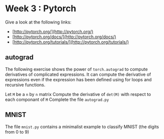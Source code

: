 # Week 3 : Pytorch

Give a look at the following links:
- [http://pytorch.org/](http://pytorch.org/)
- [http://pytorch.org/docs/](http://pytorch.org/docs/)
- [http://pytorch.org/tutorials/](http://pytorch.org/tutorials/)

## autograd

The following exercise shows the power of `torch.autograd` to compute derivatives of complicated expressions.
It can compute the derivative of expressions even if the expression has been defined using for loops and recursive functions.

Let `M` be a `n` by `n` matrix
Compute the derivative of `det(M)` with respect to each componant of `M`
Complete the file `autograd.py`

## MNIST

The file `mnist.py` contains a minimalist example to classify MNIST (the digits from 0 to 9)
